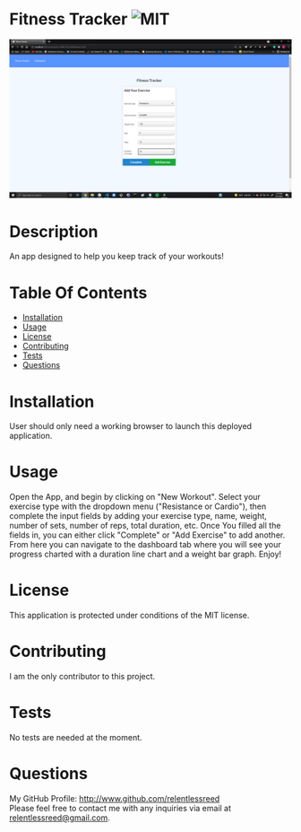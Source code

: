 # Fitness Tracker ![MIT](https://img.shields.io/badge/license-MIT-blue.svg)

![Screenshot](fitnesstrackerscreenshot.png)

# Description

An app designed to help you keep track of your workouts!

# Table Of Contents

- [Installation](#installation)
- [Usage](#usage)
- [License](#license)
- [Contributing](#contributing)
- [Tests](#tests)
- [Questions](#questions)

# Installation

User should only need a working browser to launch this deployed application.

# Usage

Open the App, and begin by clicking on "New Workout". Select your exercise type with the dropdown menu ("Resistance or Cardio"), then complete the input fields by adding your exercise type, name, weight, number of sets, number of reps, total duration, etc. Once You filled all the fields in, you can either click "Complete" or "Add Exercise" to add another. From here you can navigate to the dashboard tab where you will see your progress charted with a duration line chart and a weight bar graph. Enjoy!

# License

This application is protected under conditions of the MIT license.

# Contributing

I am the only contributor to this project.

# Tests

No tests are needed at the moment.

# Questions

My GitHub Profile: http://www.github.com/relentlessreed  
Please feel free to contact me with any inquiries via email at relentlessreed@gmail.com.
